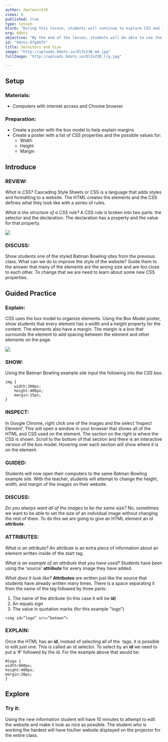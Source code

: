 ```yaml
---
author: danleavitt0
views: 0
published: true
type: lesson
blurb: "During this lesson, students will continue to explore CSS and learn how to resize elements and create margins create space between elements."
org: 9dots
objective: "By the end of the lesson, students will be able to use the height and width properties to resize elements, explain how the margin property is used to create space between elements, and inspect websites to look at the HTML and CSS rules for an element."
id: "9dots-OfgXA7V"
title: Selectors and Size
image: "http://uploads.9dots.io/Ol3s23B_md.jpg"
fullImage: "http://uploads.9dots.io/Ol3s23B_lrg.jpg"

---
```


## Setup

### Materials:

- Computers with internet access and Chrome browser

### Preparation:

- Create a poster with the box model to help explain margins
- Create a poster with a list of CSS properties and the possible values for:
	- Width
	- Height
	- Margin

## Introduce

### REVIEW:
_What is CSS?_
Cascading Style Sheets or CSS is a language that adds styles and formatting to a website. The HTML creates the elements and the CSS defines what they look like with a series of rules.

_What is the structure of a CSS rule?_
A CSS rule is broken into two parts: the selector and the declaration. The declaration has a property and the value for that property.

![](http://uploads.9dots.io/OfgY5jj_md.jpg) 

### DISCUSS:
Show students one of the styled Batman Bowling sites from the previous class. What can we do to improve the style of the website? Guide them to the answer that many of the elements are the wrong size and are too close to each other. To change that we are need to learn about some new CSS properties.

## Guided Practice

### Explain:
CSS uses the box model to organize elements. Using the Box Model poster, show students that every element has a width and a height property for the content.  The elements also have a margin. The margin is a box that surrounds the element to add spacing between the element and other elements on the page.

![](http://uploads.9dots.io/OfgYlPa_md.jpg) 

### SHOW:
Using the Batman Bowling example site input the following into the CSS box:
```
img {
	width:300px;
    height:400px;
    margin:15px;
}
```
### INSPECT:
In Google Chrome, right click one of the images and the select ‘Inspect Element’. This will open a window in your browser that shows all of the HTML and CSS used on the element.  The section on the right is where the CSS is shown. Scroll to the bottom of that section and there is an interactive version of the box model. Hovering over each section will show where it is on the element.

### GUIDED:
Students will now open their computers to the same Batman Bowling example site. With the teacher, students will attempt to change the height, width, and margin of the images on their website.

### DISCUSS:
_Do you always want all of the images to be the same size?_
No, sometimes we want to be able to set the size of an individual image without changing the rest of them. To do this we are going to give an HTML element an id **attribute**.

### ATTRIBUTES:
_What is an attribute?_
An attribute is an extra piece of information about an element written inside of the start tag. 

_What is an example of an attribute that you have used?_
Students have been using the 'source' **attribute** for every image they have added.

_What does it look like?_
**Attributes** are written just like the source that students have already written many times. There is a space separating it from the name of the tag followed by three parts:
1. The name of the attribute (in this case it will be **id**)
2. An equals sign
3. The value in quotation marks (for this example "logo")

```
<img id=”logo” src=”batman”>
```

### EXPLAIN:
Once the HTML has an **id**, instead of selecting all of the <img> tags, it is possible to edit just one. This is called an id selector. To select by an **id** we need to put a ‘#’ followed by the id. For the example above that would be:
```
#logo { 
width:600px;
height:400px;
margin:20px;
}
```

## Explore

### Try it:
Using the new information student will have 10 minutes to attempt to edit the website and make it look as nice as possible.  The student who is working the hardest will have his/her website displayed on the projector for the entire class.
